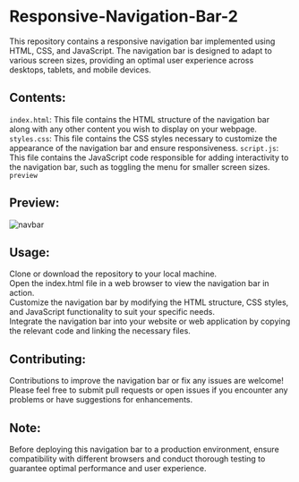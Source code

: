 # Responsive-Navigation-Bar-2
This repository contains a responsive navigation bar implemented using HTML, CSS, and JavaScript. The navigation bar is designed to adapt to various screen sizes, providing an optimal user experience across desktops, tablets, and mobile devices.

## Contents:
`index.html`: This file contains the HTML structure of the navigation bar along with any other content you wish to display on your webpage.
`styles.css`: This file contains the CSS styles necessary to customize the appearance of the navigation bar and ensure responsiveness.
`script.js`: This file contains the JavaScript code responsible for adding interactivity to the navigation bar, such as toggling the menu for smaller screen sizes.
<br>
`preview`

## Preview:
![navbar]()

## Usage:
Clone or download the repository to your local machine.
<br>
Open the index.html file in a web browser to view the navigation bar in action.
<br>
Customize the navigation bar by modifying the HTML structure, CSS styles, and JavaScript functionality to suit your specific needs.
<br>
Integrate the navigation bar into your website or web application by copying the relevant code and linking the necessary files.

## Contributing:
Contributions to improve the navigation bar or fix any issues are welcome! Please feel free to submit pull requests or open issues if you encounter any problems or have suggestions for enhancements.

## Note: 
Before deploying this navigation bar to a production environment, ensure compatibility with different browsers and conduct thorough testing to guarantee optimal performance and user experience.
